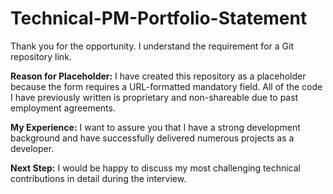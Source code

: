 # Technical-PM-Portfolio-Statement

Thank you for the opportunity. I understand the requirement for a Git repository link.

**Reason for Placeholder:** I have created this repository as a placeholder because the form requires a URL-formatted mandatory field. All of the code I have previously written is proprietary and non-shareable due to past employment agreements.

**My Experience:** I want to assure you that I have a strong development background and have successfully delivered numerous projects as a developer.

**Next Step:** I would be happy to discuss my most challenging technical contributions in detail during the interview.
